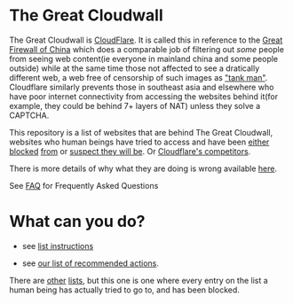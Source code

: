 # The Great Cloudwall

The Great Cloudwall is [CloudFlare](https://www.cloudflare.com).  It is called this in reference to the [Great Firewall of China](http://www.greatfirewallofchina.org/) which does a comparable job of filtering out *some* people from seeing web content(ie everyone in mainland china and some people outside) while at the same time those not affected to see a dratically different web, a web free of censorship of such images as ["tank man"](https://en.wikipedia.org/wiki/Tank_Man).  Cloudflare similarly prevents those in southeast asia and elsewhere who have poor internet connectivity from accessing the websites behind it(for example, they could be behind 7+ layers of NAT) unless they solve a CAPTCHA.

This repository is a list of websites that are behind The Great Cloudwall,
websites who human beings have tried to access and have been [either](merely-using-cloudflare.txt) [blocked](cloudflare-list.txt) [from](cloudflare-tor-hostile-list.txt) or [suspect they will be](cloudflare-tor-hostile-list.txt).  Or [Cloudflare's competitors](non-cloudflare-list.txt).

There is more details of why what they are doing is wrong available [here](cloudflare-philosophy.txt).

See [FAQ](FAQ) for Frequently Asked Questions

# What can you do?

* see [list instructions](instructions)

* see [our list of recommended actions](what-to-do.txt).

There are [other](https://trac.torproject.org/projects/tor/wiki/org/doc/ListOfServicesBlockingTor) [lists](https://github.com/pirate/sites-using-cloudflare), but this one is one where every entry on the list a human being has actually tried
to go to, and has been blocked.

